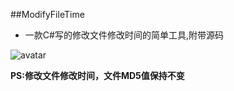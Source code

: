 ##ModifyFileTime 
* 一款C#写的修改文件修改时间的简单工具,附带源码

![avatar](http://chuantu.biz/t6/156/1511500888x1822611379.png)

 **PS:修改文件修改时间，文件MD5值保持不变**

